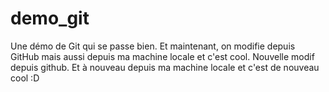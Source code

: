 demo_git
========

Une démo de Git qui se passe bien.
Et maintenant, on modifie depuis GitHub
mais aussi depuis ma machine locale et c'est cool.
Nouvelle modif depuis github.
Et à nouveau depuis ma machine locale et c'est de nouveau cool :D
